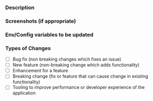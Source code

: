 ### Description

### Screenshots (if appropriate)

### Env/Config variables to be updated

### Types of Changes
- [ ] Bug fix (non breaking changes which fixes an issue)
- [ ] New feature (non-breaking change which adds functionality)
- [ ] Enhancement for a feature
- [ ] Breaking change (fix or feature that can cause change in existing functionality)
- [ ] Tooling to improve performance or developer experience of the application
